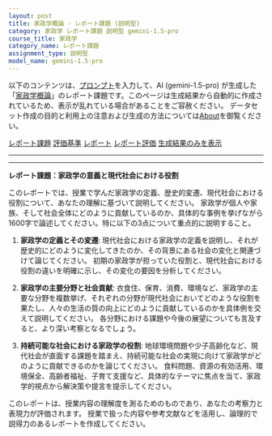 ```yaml
---
layout: post
title: 家政学概論 - レポート課題 (説明型)
category: 家政学 レポート課題 説明型 gemini-1.5-pro
course_title: 家政学
category_name: レポート課題
assignment_type: 説明型
model_name: gemini-1.5-pro
---
```


以下のコンテンツは、[プロンプト](https://github.com/takedatoshiyuki/synthetic_assignments/tree/main/generated/家政学/gemini-1.5-pro/prompt_レポート課題-説明型.md)を入力して、AI (gemini-1.5-pro) が生成した「[家政学概論](/contents/家政学/)」のレポート課題です。このページは生成結果から自動的に作成されているため、表示が乱れている場合があることをご容赦ください。
データセット作成の目的と利用上の注意および生成の方法については[About](/About)を御覧ください。

[レポート課題](../レポート課題-説明型)
[評価基準](../評価基準-説明型)
[レポート](../レポート-説明型)
[レポート評価](../レポート評価-説明型)
[生成結果のみを表示](https://github.com/takedatoshiyuki/synthetic_assignments/tree/main/generated/家政学/gemini-1.5-pro/レポート課題-説明型.md)
  

***
***
  
**レポート課題：家政学の意義と現代社会における役割**

このレポートでは、授業で学んだ家政学の定義、歴史的変遷、現代社会における役割について、あなたの理解に基づいて説明してください。  家政学が個人や家族、そして社会全体にどのように貢献しているのか、具体的な事例を挙げながら1600字で論述してください。特に以下の3点について重点的に説明すること。

1. **家政学の定義とその変遷**: 現代社会における家政学の定義を説明し、それが歴史的にどのように変化してきたのか、その背景にある社会の変化と関連づけて論じてください。  初期の家政学が担っていた役割と、現代社会における役割の違いを明確に示し、その変化の要因を分析してください。

2. **家政学の主要分野と社会貢献**: 衣食住、保育、消費、環境など、家政学の主要な分野を複数挙げ、それぞれの分野が現代社会においてどのような役割を果たし、人々の生活の質の向上にどのように貢献しているのかを具体例を交えて説明してください。  各分野における課題や今後の展望についても言及すると、より深い考察となるでしょう。

3. **持続可能な社会における家政学の役割**: 地球環境問題や少子高齢化など、現代社会が直面する課題を踏まえ、持続可能な社会の実現に向けて家政学がどのように貢献できるのかを論じてください。  食料問題、資源の有効活用、環境保全、高齢者福祉、子育て支援など、具体的なテーマに焦点を当て、家政学的視点から解決策や提言を提示してください。


このレポートは、授業内容の理解度を測るためのものであり、あなたの考察力と表現力が評価されます。  授業で扱った内容や参考文献などを活用し、論理的で説得力のあるレポートを作成してください。
